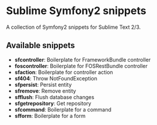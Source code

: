 # Sublime Symfony2 snippets

A collection of Symfony2 snippets for Sublime Text 2/3.

## Available snippets

- **sfcontroller**: Boilerplate for FrameworkBundle controller
- **foscontroller**: Boilerplate for FOSRestBundle controller
- **sfaction**: Boilerplate for controller action
- **sf404**: Throw NotFoundException
- **sfpersist**: Persist entity
- **sfremove**: Remove entity
- **sfflush**: Flush database changes
- **sfgetrepository**: Get repository
- **sfcommand**: Boilerplate for a command
- **sfform**: Boilerplate for a form
